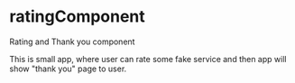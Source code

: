 # ratingComponent
Rating and Thank you component


This is small app, where user can rate some fake service and then app will show "thank you" page to user.
